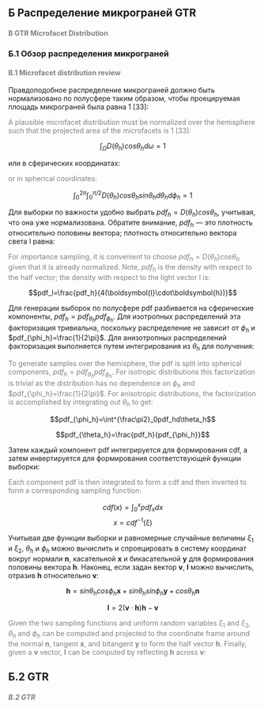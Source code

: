 ## Б Распределение микрограней GTR
#### <font color=gray>B GTR Microfacet Distribution</font>

### Б.1 Обзор распределения микрограней
#### <font color=gray>B.1 Microfacet distribution review</font>

Правдоподобное распределение микрограней должно быть нормализовано по полусфере таким образом, чтобы проецируемая площадь микрограней была равна 1 [33]:

<font color=gray>A plausible microfacet distribution must be normalized over the hemisphere such that the projected area of the microfacets is 1 [33]:</font>

$$\int_{\Omega}D(\theta_h)cos\theta_hd\omega=1$$

или в сферических координатах:

<font color=gray>or in spherical coordinates:</font>

$$\int^{2\pi}_0\int^{\pi/2}_0D(\theta_h)cos\theta_hsin\theta_hd\theta_hd\phi_h=1$$

<!-- \mathrm{d} -->

Для выборки по важности удобно выбрать $pdf_h=D(\theta_h)cosθ_h$, учитывая, что она уже нормализована. Обратите внимание, $pdf_h$ — это плотность относительно половины вектора; плотность относительно вектора света l равна:

<font color=gray>For importance sampling, it is convenient to choose $pdf_h=D(\theta_h)cosθ_h$ given that it is already normalized. Note, $pdf_h$ is the density with respect to the half vector; the density with respect to the light vector l is:</font>

$$pdf_l=\frac{pdf_h}{4(\boldsymbol{l}\cdot\boldsymbol{h})}$$

Для генерации выборок по полусфере pdf разбивается на сферические компоненты, $pdf_h=pdf_{\theta_h}pdf_{\phi_h}$. Для изотропных распределений эта факторизация тривиальна, поскольку распределение не зависит от $\phi_h$ и $pdf_{\phi_h}=\frac{1}{2\pi}$. Для анизотропных распределений факторизация выполняется путем интегрирования из $\theta_h$ для получения:

<font color=gray>To generate samples over the hemisphere, the pdf is split into spherical components, $pdf_h=pdf_{\theta_h}pdf_{\phi_h}$. For isotropic distributions this factorization is trivial as the distribution has no dependence on $\phi_h$ and $pdf_{\phi_h}=\frac{1}{2\pi}$. For anisotropic distributions, the factorization is accomplished by integrating out $\theta_h$ to get:</font>

$$pdf_{\phi_h}=\int^{\frac\pi2}_0pdf_hd\theta_h$$

$$pdf_{\theta_h}=\frac{pdf_h}{pdf_{\phi_h}}$$

Затем каждый компонент pdf интегрируется для формирования cdf, а затем инвертируется для формирования соответствующей функции выборки:

<font color=gray>Each component pdf is then integrated to form a cdf and then inverted to form a corresponding
sampling function:</font>

$$cdf(x)=\int^x_0pdf_xdx$$
$$x=cdf^{-1}(\xi)$$

Учитывая две функции выборки и равномерные случайные величины $\xi_1$ и $\xi_2$, $\theta_h$ и $\phi_h$ можно вычислить и спроецировать в систему координат вокруг нормали $\mathbf{n}$, касательной $\mathbf{x}$ и бикасательной $\mathbf{y}$ для формирования половины вектора $\mathbf{h}$. Наконец, если задан вектор $\mathbf{v}$, $\mathbf{l}$ можно вычислить, отразив $\mathbf{h}$ относительно $\mathbf{v}$: 

$$\mathbf{h}=sin\theta_hcos\phi_h\mathbf{x}+sin\theta_hsin\phi_h\mathbf{y}+cos\theta_h\mathbf{n}$$

$$\mathbf{l}=2(\mathbf{v}\cdot\mathbf{h})\mathbf{h}−\mathbf{v}$$

<font color=gray>Given the two sampling functions and uniform random variables $\xi_1$ and $\xi_2$, $\theta_h$ and $\phi_h$ can be computed and projected to the coordinate frame around the normal $\mathbf{n}$, tangent $\mathbf{x}$, and bitangent $\mathbf{y}$ to form the half vector $\mathbf{h}$. Finally, given a $\mathbf{v}$ vector, $\mathbf{l}$ can be computed by reflecting $\mathbf{h}$ across $\mathbf{v}$:</font>

## Б.2 GTR
##### <font color=gray>B.2 GTR</font>